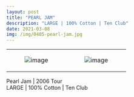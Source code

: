 ```yaml
---
layout: post
title: "PEARL JAM"
description: "LARGE | 100% Cotton | Ten Club"
date: 2021-03-08
img: /img/0405-pearl-jam.jpg
---
```




<table style="width:100%;"><tr><td style="vertical-align:top;">
      <figure class="tmblr-full" data-orig-height="2048" data-orig-width="1365" data-orig-src="https://concertshirts.netlify.app/shirts/0405/0405-01.jpg"><img src="https://64.media.tumblr.com/692249178aba912816347ef67e4e1c04/018fed3c84dd7b64-f9/s540x810/5fdc10ac39117062db22d185946bc4433fa6328a.jpg" data-orig-height="2048" data-orig-width="1365" data-orig-src="https://concertshirts.netlify.app/shirts/0405/0405-01.jpg" alt="image"/></figure></td>
    <td style="vertical-align:top;">
      <figure class="tmblr-full" data-orig-height="2048" data-orig-width="1365" data-orig-src="https://concertshirts.netlify.app/shirts/0405/0405-02.jpg"><img src="https://64.media.tumblr.com/93d529aaf117eb5d2e9e44f2caa15f6b/018fed3c84dd7b64-06/s540x810/b834b1e4c0b1a90b544994b008f7fba85325cb77.jpg" data-orig-height="2048" data-orig-width="1365" data-orig-src="https://concertshirts.netlify.app/shirts/0405/0405-02.jpg" alt="image"/></figure></td>
  </tr></table><p>
  Pearl Jam | 2006 Tour<br/>LARGE | 100% Cotton | Ten Club
</p>
